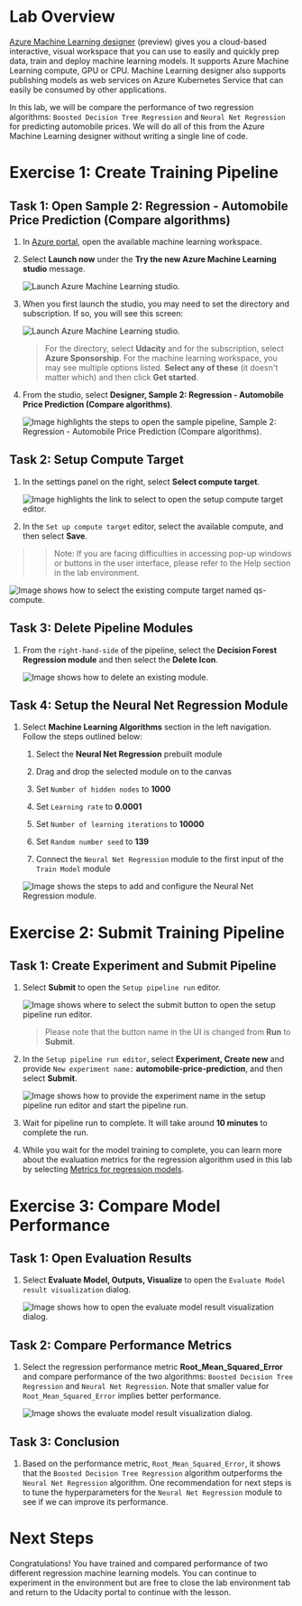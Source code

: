 # Lab Overview

[Azure Machine Learning designer](https://docs.microsoft.com/en-us/azure/machine-learning/service/concept-designer) (preview) gives you a cloud-based interactive, visual workspace that you can use to easily and quickly prep data, train and deploy machine learning models. It supports Azure Machine Learning compute, GPU or CPU. Machine Learning designer also supports publishing models as web services on Azure Kubernetes Service that can easily be consumed by other applications.

In this lab, we will be compare the performance of two regression algorithms: `Boosted Decision Tree Regression` and `Neural Net Regression` for predicting automobile prices. We will do all of this from the Azure Machine Learning designer without writing a single line of code.

# Exercise 1: Create Training Pipeline

## Task 1: Open Sample 2: Regression - Automobile Price Prediction (Compare algorithms)

1. In [Azure portal](https://portal.azure.com/), open the available machine learning workspace.

2. Select **Launch now** under the **Try the new Azure Machine Learning studio** message.

    ![Launch Azure Machine Learning studio.](images/01a.png 'Launch AML')

3. When you first launch the studio, you may need to set the directory and subscription. If so, you will see this screen:

    ![Launch Azure Machine Learning studio.](images/00.png 'Launch AML')

    > For the directory, select **Udacity** and for the subscription, select **Azure Sponsorship**. For the machine learning workspace, you may see multiple options listed. **Select any of these** (it doesn't matter which) and then click **Get started**.

4. From the studio, select **Designer, Sample 2: Regression - Automobile Price Prediction (Compare algorithms)**.

   ![Image highlights the steps to open the sample pipeline, Sample 2: Regression - Automobile Price Prediction (Compare algorithms).](images/01.png 'Pipeline Authoring Editor')

## Task 2: Setup Compute Target

1. In the settings panel on the right, select **Select compute target**.

    ![Image highlights the link to select to open the setup compute target editor.](images/02.png 'Setup Compute Target')

2. In the `Set up compute target` editor, select the available compute, and then select **Save**.

>> Note: If you are facing difficulties in accessing pop-up windows or buttons in the user interface, please refer to the Help section in the lab environment.

   ![Image shows how to select the existing compute target named qs-compute.](images/03.png 'Setup Compute Target')

## Task 3: Delete Pipeline Modules

1. From the `right-hand-side` of the pipeline, select the **Decision Forest Regression module** and then select the **Delete Icon**.

    ![Image shows how to delete an existing module.](images/04.png 'Delete Module')

## Task 4: Setup the Neural Net Regression Module

1. Select **Machine Learning Algorithms** section in the left navigation. Follow the steps outlined below:

    1. Select the **Neural Net Regression** prebuilt module

    2. Drag and drop the selected module on to the canvas

    3. Set `Number of hidden nodes` to **1000**

    4. Set `Learning rate` to **0.0001**

    5. Set `Number of learning iterations` to **10000**

    6. Set `Random number seed` to **139**

    7. Connect the `Neural Net Regression` module to the first input of the `Train Model` module

    ![Image shows the steps to add and configure the Neural Net Regression module.](images/06.png 'Neural Net Regression Module')

# Exercise 2: Submit Training Pipeline

## Task 1: Create Experiment and Submit Pipeline

1. Select **Submit** to open the `Setup pipeline run` editor.

    ![Image shows where to select the submit button to open the setup pipeline run editor.](images/07.png 'Submit Pipeline')

    > Please note that the button name in the UI is changed from **Run** to **Submit**.

2. In the `Setup pipeline run editor`, select **Experiment, Create new** and provide `New experiment name:` **automobile-price-prediction**, and then select **Submit**.

    ![Image shows how to provide the experiment name in the setup pipeline run editor and start the pipeline run.](images/08.png 'Submit Pipeline')

3. Wait for pipeline run to complete. It will take around **10 minutes** to complete the run.

4. While you wait for the model training to complete, you can learn more about the evaluation metrics for the regression algorithm used in this lab by selecting [Metrics for regression models](https://docs.microsoft.com/en-us/azure/machine-learning/algorithm-module-reference/evaluate-model#bkmk_regression).

# Exercise 3: Compare Model Performance

## Task 1: Open Evaluation Results

1. Select **Evaluate Model, Outputs, Visualize** to open the `Evaluate Model result visualization` dialog.

    ![Image shows how to open the evaluate model result visualization dialog.](images/09.png 'Evaluate Model Results')

## Task 2: Compare Performance Metrics

1. Select the regression performance metric **Root_Mean_Squared_Error** and compare performance of the two algorithms: `Boosted Decision Tree Regression` and `Neural Net Regression`. Note that smaller value for `Root_Mean_Squared_Error` implies better performance.

    ![Image shows the evaluate model result visualization dialog.](images/10.png 'Compare Performance Metrics')

## Task 3: Conclusion

1. Based on the performance metric, `Root_Mean_Squared_Error`, it shows that the `Boosted Decision Tree Regression` algorithm outperforms the `Neural Net Regression` algorithm. One recommendation for next steps is to tune the hyperparameters for the `Neural Net Regression` module to see if we can improve its performance.

# Next Steps
Congratulations! You have trained and compared performance of two different regression machine learning models. You can continue to experiment in the environment but are free to close the lab environment tab and return to the Udacity portal to continue with the lesson.
